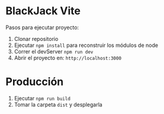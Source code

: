 # BlackJack Vite

Pasos para ejecutar proyecto:

1. Clonar repositorio
2. Ejecutar ```npm install``` para reconstruir los módulos de node
3. Correr el devServer ```npm run dev```
4. Abrir el proyecto en: ```http://localhost:3000```

# Producción

1. Ejecutar ```npm run build```
2. Tomar la carpeta ```dist``` y desplegarla

